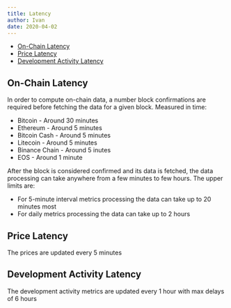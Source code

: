 ```yaml
---
title: Latency
author: Ivan
date: 2020-04-02
---
```


- [On-Chain Latency](#on-chain-latency)
- [Price Latency](#price-latency)
- [Development Activity Latency](#development-activity-latency)

## On-Chain Latency

In order to compute on-chain data, a number block confirmations are required before fetching the data for a given block. Measured in time:

- Bitcoin - Around 30 minutes
- Ethereum - Around 5 minutes
- Bitcoin Cash - Around 5 minutes
- Litecoin - Around 5 minutes
- Binance Chain - Around 5 inutes
- EOS - Around 1 minute

After the block is considered confirmed and its data is fetched, the data processing can take anywhere from a few minutes to few hours.
The upper limits are:

- For 5-minute interval metrics processing the data can take up to 20 minutes most
- For daily metrics processing the data can take up to 2 hours

## Price Latency

The prices are updated every 5 minutes

## Development Activity Latency

The development activity metrics are updated every 1 hour with max delays of 6 hours
